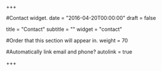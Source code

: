 +++

#Contact widget.
date = "2016-04-20T00:00:00" draft = false

title = "Contact" subtitle = "" widget = "contact"

#Order that this section will appear in.
weight = 70

#Automatically link email and phone?
autolink = true

+++